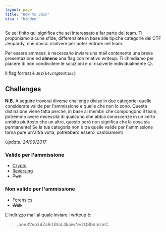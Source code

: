 ```yaml
---
layout: page
title: "How to Join"
view : "hidden"
---
```


Se sei finito qui significa che sei interessato a far parte del team. Ti proponiamo alcune sfide, differenziate in base alle tipiche categorie dei CTF Jeopardy, che dovrai risolvere per poter entrare nel team.

Per essere ammessi è necessario inviare una mail contenente una breve presentazione ed **almeno** una flag con relativo writeup. Ti chiediamo per piacere di non condividere le soluzioni e di risolverle individualmente 😉.

Il flag format è `JBZ{h4v34g00dt1m3}`
 
## Challenges

**N.B.** A seguire troverai diverse challenge divise in due categorie: quelle considerate valide per l'ammissione e quelle che non lo sono. Questa distinzione viene fatta perchè, in base ai membri che compongono il team, potremmo avere necessità di qualcuno che abbia conoscenze in un certo ambito piuttosto che un altro, questo però non significa che la cosa sia permanente! Se la tua categoria non è tra quelle valide per l'ammissione torna pure un'altra volta, potrebbero esserci cambiamenti

*Update: 24/09/2017*

### Valide per l'ammissione
- [Crypto](https://github.com/jbzteam/capturetheflag.it/blob/master/Challenges/Crypto/JBZCryptoChall.tar.xz?raw=true)
- [Reversing](https://github.com/jbzteam/capturetheflag.it/blob/master/Challenges/Reversing/JBZRevChall.7z?raw=true)
- ~~Pwn~~

### Non valide per l'ammissione
- [Forensics](https://github.com/jbzteam/capturetheflag.it/blob/master/Challenges/Forensics/JBZStegoChall.7z?raw=true)
- ~~Web~~


L'indirizzo mail al quale inviare i writeup è:
> jooe3Veo34ZaRrUNaL4kaiwNv2QBbdmzmC


